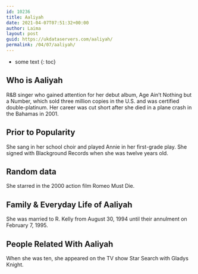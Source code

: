 ```yaml
---
id: 10236
title: Aaliyah
date: 2021-04-07T07:51:32+00:00
author: Laima
layout: post
guid: https://ukdataservers.com/aaliyah/
permalink: /04/07/aaliyah/
---
```


* some text
{: toc}


## Who is Aaliyah
                  
                  
                  
R&B singer who gained attention for her debut album, Age Ain&#8217;t Nothing but a Number, which sold three million copies in the U.S. and was certified double-platinum. Her career was cut short after she died in a plane crash in the Bahamas in 2001.
                  
              
            
              
            
                
                
                
## Prior to Popularity
                  
                  
                  
She sang in her school choir and played Annie in her first-grade play. She signed with Blackground Records when she was twelve years old.
                  
              
            
              
            
                
                
                
## Random data
                  
                  
                  
She starred in the 2000 action film Romeo Must Die. 
                  
              
            
              
            
                
                
                
## Family & Everyday Life of Aaliyah
                  
                  
                  
She was married to R. Kelly from August 30, 1994 until their annulment on February 7, 1995. 
                  
              
            
              
            
                
                
                
## People Related With Aaliyah
                  
                  
                  
When she was ten, she appeared on the TV show Star Search with Gladys Knight.
                  
              
            
              
            
                
              
            
              
              
            
            
              
            
          
          
          